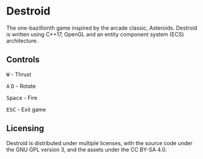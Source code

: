 # Destroid

The one-bazillionth game inspired by the arcade classic, Asteroids. Destroid is written using C++17, OpenGL and an entity component system (ECS) architecture.

## Controls

<kbd>W</kbd> - Thrust

<kbd>A</kbd> <kbd>D</kbd> - Rotate

<kbd>Space</kbd> - Fire

<kbd>ESC</kbd> - Exit game

## Licensing

Destroid is distributed under multiple licenses, with the source code under the GNU GPL version 3,
and the assets under the CC BY-SA 4.0.

